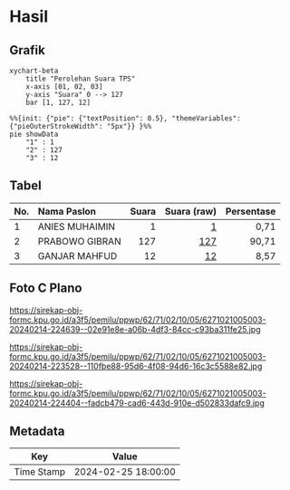 # Hasil

## Grafik

```mermaid
xychart-beta
    title "Perolehan Suara TPS"
    x-axis [01, 02, 03]
    y-axis "Suara" 0 --> 127
    bar [1, 127, 12]
```

```mermaid
%%{init: {"pie": {"textPosition": 0.5}, "themeVariables": {"pieOuterStrokeWidth": "5px"}} }%%
pie showData
    "1" : 1
    "2" : 127
    "3" : 12
```

## Tabel

| No. | Nama Paslon    | Suara | Suara (raw) | Persentase |
|:--- |:-------------- | -----:| -----------:| ----------:|
| 1   | ANIES MUHAIMIN | 1     | [1][p-1]    | 0,71       |
| 2   | PRABOWO GIBRAN | 127   | [127][p-2]  | 90,71      |
| 3   | GANJAR MAHFUD  | 12    | [12][p-3]   | 8,57       |


[p-1]: https://github.com/gigit-pemilu/pemilu-2024-62-kalimantan-tengah/blob/main/pilpres/hitung-suara/sub/62-kalimantan-tengah/sub/71-kota-palangkaraya/sub/02-bukit-batu/sub/1005-sei-gohong/sub/003-tps/sub/paslon-1.txt
[p-2]: https://github.com/gigit-pemilu/pemilu-2024-62-kalimantan-tengah/blob/main/pilpres/hitung-suara/sub/62-kalimantan-tengah/sub/71-kota-palangkaraya/sub/02-bukit-batu/sub/1005-sei-gohong/sub/003-tps/sub/paslon-2.txt
[p-3]: https://github.com/gigit-pemilu/pemilu-2024-62-kalimantan-tengah/blob/main/pilpres/hitung-suara/sub/62-kalimantan-tengah/sub/71-kota-palangkaraya/sub/02-bukit-batu/sub/1005-sei-gohong/sub/003-tps/sub/paslon-3.txt

## Foto C Plano

https://sirekap-obj-formc.kpu.go.id/a3f5/pemilu/ppwp/62/71/02/10/05/6271021005003-20240214-224639--02e91e8e-a06b-4df3-84cc-c93ba311fe25.jpg

https://sirekap-obj-formc.kpu.go.id/a3f5/pemilu/ppwp/62/71/02/10/05/6271021005003-20240214-223528--110fbe88-95d6-4f08-94d6-16c3c5588e82.jpg

https://sirekap-obj-formc.kpu.go.id/a3f5/pemilu/ppwp/62/71/02/10/05/6271021005003-20240214-224404--fadcb479-cad6-443d-910e-d502833dafc9.jpg


## Metadata

| Key        | Value               |
| ---------- | ------------------- |
| Time Stamp | 2024-02-25 18:00:00 |



